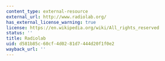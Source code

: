 ```yaml
---
content_type: external-resource
external_url: http://www.radiolab.org/
has_external_license_warning: true
license: https://en.wikipedia.org/wiki/All_rights_reserved
status: ''
title: Radiolab
uid: d581b85c-60cf-4d02-81d7-444d20f1f0e2
wayback_url: ''
---
```


